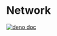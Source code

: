 # Network

[![deno doc](https://doc.deno.land/badge.svg)](https://doc.deno.land/https/deno.land/x/stdx/network/mod.ts)
